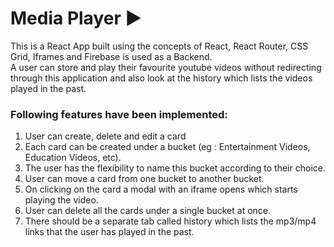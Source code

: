 # Media Player ▶
This is a React App built using the concepts of React, React Router, CSS Grid, Iframes and Firebase is used as a Backend.<br/>
A user can store and play their favourite youtube videos without redirecting through this application and also look at the history which lists the videos played in the past. 

### Following features have been implemented:
1. User can create, delete and edit a card
2. Each card can be created under a bucket (eg : Entertainment Videos, Education Videos, etc).
3. The user has the flexibility to name this bucket according to their choice.
4. User can move a card from one bucket to another bucket.
5. On clicking on the card a modal with an iframe opens which starts playing the video.
6. User can delete all the cards under a single bucket at once.
7. There should be a separate tab called history which lists the mp3/mp4 links that the user has played in the past.

